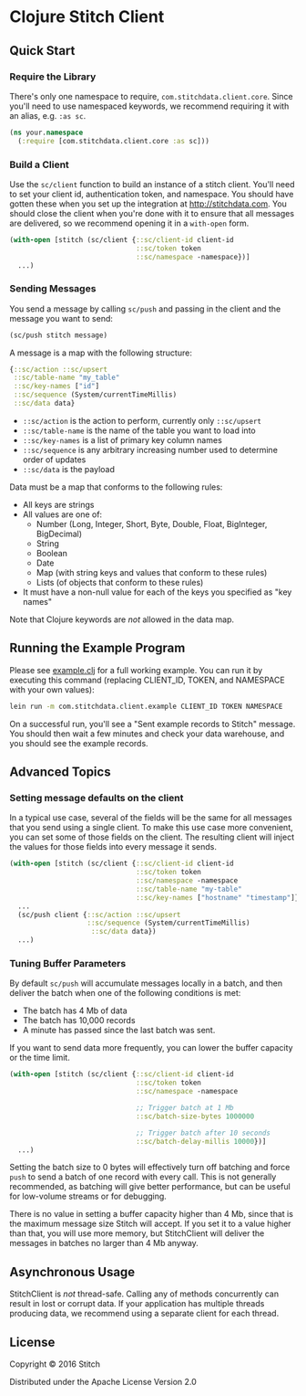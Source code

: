 Clojure Stitch Client
=====================

Quick Start
-----------

### Require the Library

There's only one namespace to require,
`com.stitchdata.client.core`. Since you'll need to use namespaced
keywords, we recommend requiring it with an alias, e.g. `:as sc`.

```clojure
(ns your.namespace
  (:require [com.stitchdata.client.core :as sc]))
```

### Build a Client

Use the `sc/client` function to build an instance of a stitch
client. You'll need to set your client id, authentication token, and
namespace. You should have gotten these when you set up the
integration at http://stitchdata.com. You should close the client when
you're done with it to ensure that all messages are delivered, so we
recommend opening it in a `with-open` form.

```clojure
(with-open [stitch (sc/client {::sc/client-id client-id
                               ::sc/token token
                               ::sc/namespace -namespace})]
  ...)
```

### Sending Messages

You send a message by calling `sc/push` and passing in the client and
the message you want to send:

```clojure
(sc/push stitch message)
```

A message is a map with the following structure:

```clojure
{::sc/action ::sc/upsert
 ::sc/table-name "my_table"
 ::sc/key-names ["id"]
 ::sc/sequence (System/currentTimeMillis)
 ::sc/data data}
```

* `::sc/action` is the action to perform, currently only `::sc/upsert`
* `::sc/table-name` is the name of the table you want to load into
* `::sc/key-names` is a list of primary key column names
* `::sc/sequence` is any arbitrary increasing number used to determine order of updates
* `::sc/data` is the payload

Data must be a map that conforms to the following rules:

* All keys are strings
* All values are one of:
  * Number (Long, Integer, Short, Byte, Double, Float, BigInteger, BigDecimal)
  * String
  * Boolean
  * Date
  * Map (with string keys and values that conform to these rules)
  * Lists (of objects that conform to these rules)
* It must have a non-null value for each of the keys you specified as "key names"

Note that Clojure keywords are _not_ allowed in the data map.

Running the Example Program
---------------------------

Please see [example.clj](src/com/stitchdata/client/example.clj) for a
full working example. You can run it by executing this command
(replacing CLIENT_ID, TOKEN, and NAMESPACE with your own values):

```bash
lein run -m com.stitchdata.client.example CLIENT_ID TOKEN NAMESPACE
```

On a successful run, you'll see a "Sent example records to Stitch"
message. You should then wait a few minutes and check your data
warehouse, and you should see the example records.

Advanced Topics
---------------

### Setting message defaults on the client

In a typical use case, several of the fields will be the same for all
messages that you send using a single client. To make this use case
more convenient, you can set some of those fields on the client. The
resulting client will inject the values for those fields into every
message it sends.

```clojure
(with-open [stitch (sc/client {::sc/client-id client-id
                               ::sc/token token
                               ::sc/namespace -namespace
                               ::sc/table-name "my-table"
                               ::sc/key-names ["hostname" "timestamp"]})]
  ...
  (sc/push client {::sc/action ::sc/upsert
                   ::sc/sequence (System/currentTimeMillis)
                    ::sc/data data})
  ...)
```

### Tuning Buffer Parameters

By default `sc/push` will accumulate messages locally in a batch, and
then deliver the batch when one of the following conditions is met:

* The batch has 4 Mb of data
* The batch has 10,000 records
* A minute has passed since the last batch was sent.

If you want to send data more frequently, you can lower the buffer
capacity or the time limit.

```clojure
(with-open [stitch (sc/client {::sc/client-id client-id
                               ::sc/token token
                               ::sc/namespace -namespace

                               ;; Trigger batch at 1 Mb
                               ::sc/batch-size-bytes 1000000

                               ;; Trigger batch after 10 seconds
                               ::sc/batch-delay-millis 10000})]
  ...)
```

Setting the batch size to 0 bytes will effectively turn off batching
and force `push` to send a batch of one record with every call. This
is not generally recommended, as batching will give better
performance, but can be useful for low-volume streams or for
debugging.

There is no value in setting a buffer capacity higher than 4 Mb, since
that is the maximum message size Stitch will accept. If you set it to
a value higher than that, you will use more memory, but StitchClient
will deliver the messages in batches no larger than 4 Mb anyway.

Asynchronous Usage
------------------

StitchClient is *not* thread-safe. Calling any of methods concurrently
can result in lost or corrupt data. If your application has multiple
threads producing data, we recommend using a separate client for each
thread.

License
-------

Copyright © 2016 Stitch

Distributed under the Apache License Version 2.0
